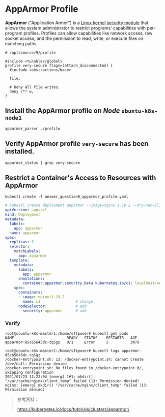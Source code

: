# AppArmor Profile

**AppArmor** ("Application Armor") is a [Linux kernel](https://en.wikipedia.org/wiki/Linux_kernel) [security module](https://en.wikipedia.org/wiki/Linux_Security_Modules) that allows the system administrator to restrict programs' capabilities with per-program profiles. Profiles can allow capabilities like network access, raw socket access, and the permission to read, write, or execute files on matching paths. 

```
# /opt/course/9/profile 

#include <tunables/global>
profile very-secure flags=(attach_disconnected) {
  #include <abstractions/base>

  file,
  
  # Deny all file writes.
  deny /** w,
}
```

## Install the AppArmor profile on *Node* `ubuntu-k8s-node1`

```shell
apparmor_parser ./profile
```

## Verify AppArmor profile `very-secure` has been installed.

```
apparmor_status | grep very-secure
```

## Restrict a Container's Access to Resources with AppArmor

```shell
kubectl create -f answer_question9_apparmor_profile.yaml
```

```yaml
# kubectl create deployment apparmor --image=nginx:1.19.2 --dry-run=client -o yaml > apparmor-deployment.yaml
apiVersion: apps/v1
kind: Deployment
metadata:
  labels:
    app: apparmor
  name: apparmor
spec:
  replicas: 1
  selector:
    matchLabels:
      app: apparmor
  template:
    metadata:
      labels:
        app: apparmor
      annotations:                                                                    # add
        container.apparmor.security.beta.kubernetes.io/c1: localhost/very-secure      # add
    spec:
      containers:
      - image: nginx:1.19.2
        name: c1                # change
      nodeSelector:             # add
        security: apparmor      # add
```

### Verify

```shell
root@ubuntu-k8s-master1:/home/sftpuser# kubectl get pods
NAME                        READY   STATUS    RESTARTS   AGE
apparmor-85c65645dc-tq5gz   0/1     Error     5          3m7s

root@ubuntu-k8s-master1:/home/sftpuser# kubectl logs apparmor-85c65645dc-tq5gz 
/docker-entrypoint.sh: 13: /docker-entrypoint.sh: cannot create /dev/null: Permission denied
/docker-entrypoint.sh: No files found in /docker-entrypoint.d/, skipping configuration
2021/01/23 11:22:04 [emerg] 1#1: mkdir() "/var/cache/nginx/client_temp" failed (13: Permission denied)
nginx: [emerg] mkdir() "/var/cache/nginx/client_temp" failed (13: Permission denied)
```



> 参考资料：
>
> https://kubernetes.io/docs/tutorials/clusters/apparmor/